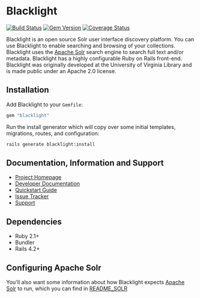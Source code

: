 # Blacklight

[![Build Status](https://travis-ci.org/projectblacklight/blacklight.png?branch=master)](https://travis-ci.org/projectblacklight/blacklight) [![Gem Version](https://badge.fury.io/rb/blacklight.png)](http://badge.fury.io/rb/blacklight) [![Coverage Status](https://coveralls.io/repos/github/projectblacklight/blacklight/badge.svg?branch=master)](https://coveralls.io/github/projectblacklight/blacklight?branch=master)

Blacklight is an open source Solr user interface discovery platform.
You can use Blacklight to enable searching and browsing of your collections.
Blacklight uses the [Apache Solr](http://lucene.apache.org/solr) search engine
to search full text and/or metadata.  Blacklight has a highly
configurable Ruby on Rails front-end. Blacklight was originally developed at
the University of Virginia Library and is made public under an Apache 2.0 license. 

## Installation

Add Blacklight to your `Gemfile`:

```ruby
gem "blacklight"
```

Run the install generator which will copy over some initial templates, migrations, routes, and configuration:

```bash
rails generate blacklight:install
```


## Documentation, Information and Support

* [Project Homepage](http://projectblacklight.org)
* [Developer Documentation](https://github.com/projectblacklight/blacklight/wiki)
* [Quickstart Guide](https://github.com/projectblacklight/blacklight/wiki/Quickstart)
* [Issue Tracker](https://github.com/projectblacklight/blacklight/issues)
* [Support](https://github.com/projectblacklight/blacklight/wiki/Support)

## Dependencies

* Ruby 2.1+
* Bundler
* Rails 4.2+

## Configuring Apache Solr 
You'll also want some information about how Blacklight expects [Apache Solr](http://lucene.apache.org/solr ) to run, which you can find in [README_SOLR](https://github.com/projectblacklight/blacklight/wiki/README_SOLR)
